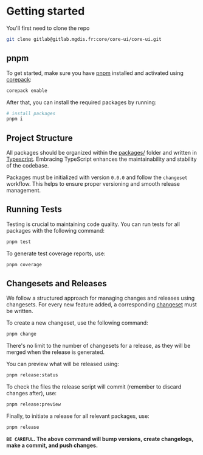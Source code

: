 # Getting started

You'll first need to clone the repo

```sh
git clone gitlab@gitlab.mgdis.fr:core/core-ui/core-ui.git
```

## pnpm

To get started, make sure you have [pnpm](pnpm.io/) installed and activated using [corepack](https://nodejs.org/api/corepack.html):

```sh
corepack enable
```

After that, you can install the required packages by running:

```sh
# install packages
pnpm i
```

## Project Structure

All packages should be organized within the [packages/](./packages/) folder and written in [Typescript](https://www.typescriptlang.org/). Embracing TypeScript enhances the maintainability and stability of the codebase.

Packages must be initialized with version `0.0.0` and follow the `changeset` workflow. This helps to ensure proper versioning and smooth release management.

## Running Tests

Testing is crucial to maintaining code quality. You can run tests for all packages with the following command:

```sh
pnpm test
```

To generate test coverage reports, use:

```sh
pnpm coverage
```

## Changesets and Releases

We follow a structured approach for managing changes and releases using changesets. For every new feature added, a corresponding [changeset](https://github.com/changesets/changesets) must be written.

To create a new changeset, use the following command:

```sh
pnpm change
```

There's no limit to the number of changesets for a release, as they will be merged when the release is generated.

You can preview what will be released using:

```sh
pnpm release:status
```

To check the files the release script will commit (remember to discard changes after), use:

```sh
pnpm release:preview
```

Finally, to initiate a release for all relevant packages, use:

```sh
pnpm release
```

**`BE CAREFUL`. The above command will bump versions, create changelogs, make a commit, and push changes.**

